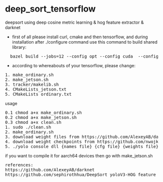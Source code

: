 # deep_sort_tensorflow

deepsort using deep cosine metric learning  &  hog feature extractor & darknet

- first of all please install curl, cmake and then tensorflow, and during installation after ./configure command use this command to build shared library:
<pre>
  bazel build --jobs=12 --config opt --config cuda  --config monolithic tensorflow:libtensorflow_cc.so
</pre>
- according to whereabouts of your tensorflow, please change:
<pre>
1. make_ordinary.sh
2. make_jetson.sh
3. tracker/makelib.sh
4. CMakeLists_jetson.txt
5. CMakeLists_ordinary.txt
</pre>

usage 
<pre>
0.1 chmod a+x make_ordinary.sh
0.2 chmod a+x make_jetson.sh
0.3 chmod a+x clean.sh
1. sudo ./clean.sh
2. make_ordinary.sh
3. download weight files from https://github.com/AlexeyAB/darknet
4. download weight checkpoints from https://github.com/nwojke/deep_sort and put them in the folder  /model
5. ./yolo_console_dll {names file} {cfg file} {weights file} {video file or web_camera for web camera} {skip rate} {thresh} 
</pre>
if you want to compile it for aarch64 devices then go with make_jetson.sh
<pre>
references:
https://github.com/AlexeyAB/darknet
https://github.com/sephirothhua/DeepSort_yoloV3-HOG_feature
</pre>
